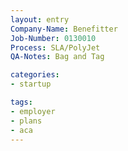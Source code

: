 ```yaml
---
layout: entry
Company-Name: Benefitter
Job-Number: 0130010
Process: SLA/PolyJet
QA-Notes: Bag and Tag

categories:
- startup

tags:
- employer
- plans
- aca
---
```

